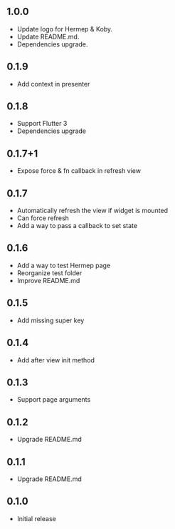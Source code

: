 ## 1.0.0
- Update logo for Hermep & Koby.
- Update README.md.
- Dependencies upgrade.

## 0.1.9
- Add context in presenter

## 0.1.8
- Support Flutter 3
- Dependencies upgrade

## 0.1.7+1
- Expose force & fn callback in refresh view

## 0.1.7
- Automatically refresh the view if widget is mounted
- Can force refresh
- Add a way to pass a callback to set state

## 0.1.6

- Add a way to test Hermep page
- Reorganize test folder
- Improve README.md

## 0.1.5

- Add missing super key

## 0.1.4

- Add after view init method

## 0.1.3

- Support page arguments

## 0.1.2

- Upgrade README.md

## 0.1.1

- Upgrade README.md

## 0.1.0

- Initial release

